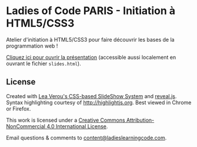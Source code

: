 # Ladies of Code PARIS - Initiation à HTML5/CSS3

Atelier d'initiation à HTML5/CSS3 pour faire découvrir les bases de la programmation web !

[Cliquez ici pour ouvrir la présentation](https://gabrielagabriel.github.io/intro-html5-css3/slides.html)
(accessible aussi localement en ouvrant le fichier `slides.html`).

## License

Created with <a href="https://github.com/LeaVerou/csss/sample-slideshow.html">Lea Verou's CSS-based SlideShow System</a> and <a href="http://lab.hakim.se/reveal-js/">reveal.js</a>. Syntax highlighting courtesy of http://highlightjs.org. Best viewed in Chrome or Firefox.

This work is licensed under a <a rel="license" href="http://creativecommons.org/licenses/by-nc/4.0/">Creative Commons Attribution-NonCommercial 4.0 International License</a>.

Email questions & comments to <content@ladieslearningcode.com>.
